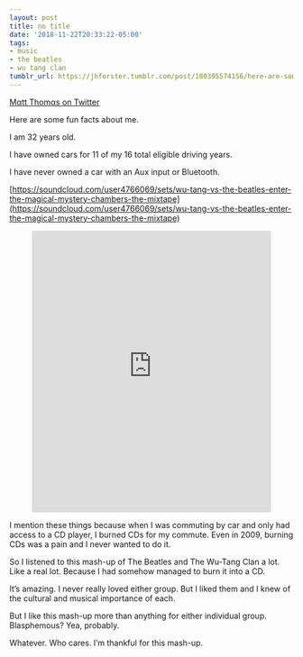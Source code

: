 ```yaml
---
layout: post
title: no title
date: '2018-11-22T20:33:22-05:00'
tags:
- music
- the beatles
- wu tang clan
tumblr_url: https://jhforster.tumblr.com/post/180395574156/here-are-some-fun-facts-about-me-i-am-32-years
---
```

[Mαtt Thomαs on Twitter](https://t.umblr.com/redirect?z=https%3A%2F%2Ftwitter.com%2Fmattthomas%2Fstatus%2F1064649159368687617&t=NjcwNzkyYzE1ZTM0ZmEzNzI5YzI5OTFjMTMxZDE4OTAxMzg3MDkwZSwyYTkwMDkzMWJkZWQwZTNhNDQzMmU0Zjg0NDM0MmIwZDMzMTgyNjRj)

Here are some fun facts about me.

I am 32 years old.

I have owned cars for 11 of my 16 total eligible driving years.

I have never owned a car with an Aux input or Bluetooth.

[https://soundcloud.com/user4766069/sets/wu-tang-vs-the-beatles-enter-the-magical-mystery-chambers-the-mixtape](https://soundcloud.com/user4766069/sets/wu-tang-vs-the-beatles-enter-the-magical-mystery-chambers-the-mixtape)

<figure data-npf='{"type":"audio","provider":"soundcloud","url":"https://soundcloud.com/user4766069/sets/wu-tang-vs-the-beatles-enter-the-magical-mystery-chambers-the-mixtape","title":"WU-TANG VS. THE BEATLES: Enter the Magical Mystery Chambers The Mixtape","artist":"Sashasfierce.com","media":{"url":"https://api.soundcloud.com/tracks/1473215/stream?client_id=N2eHz8D7GtXSl6fTtcGHdSJiS74xqOUI"},"poster":[{"url":"https://66.media.tumblr.com/d892eb91e0b21f580bcc6a30b3c8580a/tumblr_pimhkhAcml1tw1dop_540.jpg","type":"image/jpeg","width":100,"height":100}],"attribution":{"type":"app","url":"https://soundcloud.com/user4766069/sets/wu-tang-vs-the-beatles-enter-the-magical-mystery-chambers-the-mixtape","app_name":"soundcloud","display_text":"Listen on"}}'><iframe src="https://w.soundcloud.com/player/?url=https%3A%2F%2Fsoundcloud.com%2Fuser4766069%2Fsets%2Fwu-tang-vs-the-beatles-enter-the-magical-mystery-chambers-the-mixtape&amp;visual=true&amp;liking=false&amp;sharing=false&amp;auto_play=false&amp;show_comments=false&amp;continuous_play=false&amp;origin=tumblr" frameborder="0" allowtransparency="true" class="soundcloud_audio_player" width="100%" height="500"></iframe></figure>

I mention these things because when I was commuting by car and only had access to a CD player, I burned CDs for my commute. Even in 2009, burning CDs was a pain and I never wanted to do it.

So I listened to this mash-up of The Beatles and The Wu-Tang Clan a lot. Like a real lot. Because I had somehow managed to burn it into a CD.

It’s amazing. I never really loved either group. But I liked them and I knew of the cultural and musical importance of each.

But I like this mash-up more than anything for either individual group. Blasphemous? Yea, probably.

Whatever. Who cares. I’m thankful for this mash-up.

